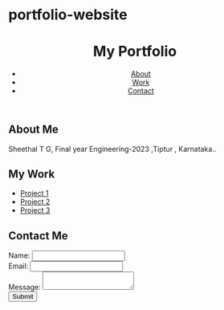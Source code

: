 # portfolio-website
<!DOCTYPE html>
<html>
<head>
  <title>My Portfolio</title>
  <link rel="stylesheet" type="text/css" href="styles.css">
</head>
<body>
  <header>
    <h1>My Portfolio</h1>
    <nav>
      <ul>
        <li><a href="#about">About</a></li>
        <li><a href="#work">Work</a></li>
        <li><a href="#contact">Contact</a></li>
      </ul>
    </nav>
  </header>
  <section id="about">
    <h2>About Me</h2>
    <p>Sheethal T G, Final year Engineering-2023 ,Tiptur , Karnataka..</p>
  </section>
  <section id="work">
    <h2>My Work</h2>
    <ul>
      <li><a href="#">Project 1</a></li>
      <li><a href="#">Project 2</a></li>
      <li><a href="#">Project 3</a></li>
    </ul>
  </section>
  <section id="contact">
    <h2>Contact Me</h2>
    <form>
      <label for="name">Name:</label>
      <input type="text" id="name" name="name"><br>
      <label for="email">Email:</label>
      <input type="email" id="email" name="email"><br>
      <label for="message">Message:</label>
      <textarea id="message" name="message"></textarea><br>
      <input type="submit" value="Submit">
    </form>
  </section>
  <script src="script.js"></script>
</body>
</html>
